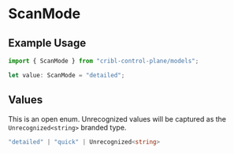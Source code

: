 # ScanMode

## Example Usage

```typescript
import { ScanMode } from "cribl-control-plane/models";

let value: ScanMode = "detailed";
```

## Values

This is an open enum. Unrecognized values will be captured as the `Unrecognized<string>` branded type.

```typescript
"detailed" | "quick" | Unrecognized<string>
```